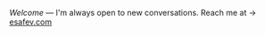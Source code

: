 <i>Welcome</i> — I'm always open to new conversations. Reach me at → <a href='https://esafev.com/' target='_blank'>esafev.com</a>
